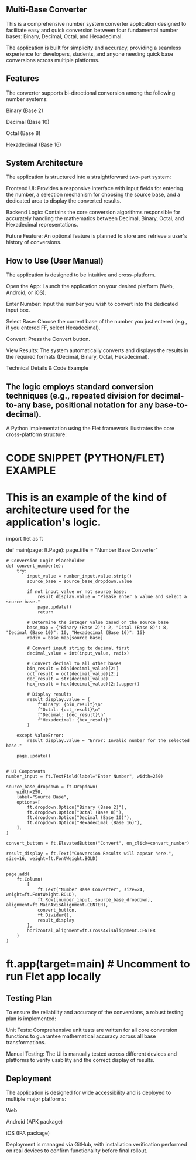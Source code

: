 ## Multi-Base Converter
This is a comprehensive number system converter application designed to facilitate easy and quick conversion between four fundamental number bases: Binary, Decimal, Octal, and Hexadecimal.

The application is built for simplicity and accuracy, providing a seamless experience for developers, students, and anyone needing quick base conversions across multiple platforms.

## Features
The converter supports bi-directional conversion among the following number systems:

Binary (Base 2)

Decimal (Base 10)

Octal (Base 8)

Hexadecimal (Base 16)

## System Architecture
The application is structured into a straightforward two-part system:

Frontend UI: Provides a responsive interface with input fields for entering the number, a selection mechanism for choosing the source base, and a dedicated area to display the converted results.

Backend Logic: Contains the core conversion algorithms responsible for accurately handling the mathematics between Decimal, Binary, Octal, and Hexadecimal representations.

Future Feature: An optional feature is planned to store and retrieve a user's history of conversions.

## How to Use (User Manual)
The application is designed to be intuitive and cross-platform.

Open the App: Launch the application on your desired platform (Web, Android, or iOS).

Enter Number: Input the number you wish to convert into the dedicated input box.

Select Base: Choose the current base of the number you just entered (e.g., if you entered FF, select Hexadecimal).

Convert: Press the Convert button.

View Results: The system automatically converts and displays the results in the required formats (Decimal, Binary, Octal, Hexadecimal).

 Technical Details & Code Example
## The logic employs standard conversion techniques (e.g., repeated division for decimal-to-any base, positional notation for any base-to-decimal).

A Python implementation using the Flet framework illustrates the core cross-platform structure:

# CODE SNIPPET (PYTHON/FLET) EXAMPLE
# This is an example of the kind of architecture used for the application's logic.

import flet as ft

def main(page: ft.Page):
    page.title = "Number Base Converter"

    # Conversion Logic Placeholder
    def convert_number(e):
        try:
            input_value = number_input.value.strip()
            source_base = source_base_dropdown.value

            if not input_value or not source_base:
                result_display.value = "Please enter a value and select a source base."
                page.update()
                return

            # Determine the integer value based on the source base
            base_map = {"Binary (Base 2)": 2, "Octal (Base 8)": 8, "Decimal (Base 10)": 10, "Hexadecimal (Base 16)": 16}
            radix = base_map[source_base]
            
            # Convert input string to decimal first
            decimal_value = int(input_value, radix)

            # Convert decimal to all other bases
            bin_result = bin(decimal_value)[2:]
            oct_result = oct(decimal_value)[2:]
            dec_result = str(decimal_value)
            hex_result = hex(decimal_value)[2:].upper()

            # Display results
            result_display.value = (
                f"Binary: {bin_result}\n"
                f"Octal: {oct_result}\n"
                f"Decimal: {dec_result}\n"
                f"Hexadecimal: {hex_result}"
            )

        except ValueError:
            result_display.value = "Error: Invalid number for the selected base."
        
        page.update()


    # UI Components
    number_input = ft.TextField(label="Enter Number", width=250)
    
    source_base_dropdown = ft.Dropdown(
        width=250,
        label="Source Base",
        options=[
            ft.dropdown.Option("Binary (Base 2)"),
            ft.dropdown.Option("Octal (Base 8)"),
            ft.dropdown.Option("Decimal (Base 10)"),
            ft.dropdown.Option("Hexadecimal (Base 16)"),
        ],
    )
    
    convert_button = ft.ElevatedButton("Convert", on_click=convert_number)
    
    result_display = ft.Text("Conversion Results will appear here.", size=16, weight=ft.FontWeight.BOLD)


    page.add(
        ft.Column(
            [
                ft.Text("Number Base Converter", size=24, weight=ft.FontWeight.BOLD),
                ft.Row([number_input, source_base_dropdown], alignment=ft.MainAxisAlignment.CENTER),
                convert_button,
                ft.Divider(),
                result_display
            ],
            horizontal_alignment=ft.CrossAxisAlignment.CENTER
        )
    )

# ft.app(target=main) # Uncomment to run Flet app locally

## Testing Plan
To ensure the reliability and accuracy of the conversions, a robust testing plan is implemented:

Unit Tests: Comprehensive unit tests are written for all core conversion functions to guarantee mathematical accuracy across all base transformations.

Manual Testing: The UI is manually tested across different devices and platforms to verify usability and the correct display of results.

## Deployment
The application is designed for wide accessibility and is deployed to multiple major platforms:

Web

Android (APK package)

iOS (IPA package)

Deployment is managed via GitHub, with installation verification performed on real devices to confirm functionality before final rollout.
